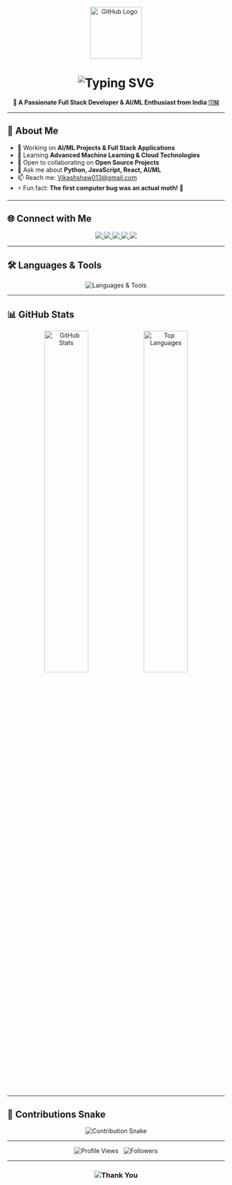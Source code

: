 <p align="center">
  <img src="https://github.githubassets.com/images/modules/logos_page/GitHub-Mark.png" width="120" alt="GitHub Logo" />
</p>

<h1 align="center">
  <img src="https://readme-typing-svg.herokuapp.com/?font=Righteous&size=36&center=true&vCenter=true&width=600&height=90&duration=3000&lines=Hi+There!+👋;I'm+Vikash+Shaw!" alt="Typing SVG" />
</h1>

<p align="center">
  <strong>🚀 A Passionate Full Stack Developer & AI/ML Enthusiast from India 🇮🇳</strong>
</p>

---

## 🎯 About Me

- 🔭 Working on **AI/ML Projects & Full Stack Applications**  
- 🌱 Learning **Advanced Machine Learning & Cloud Technologies**  
- 👯 Open to collaborating on **Open Source Projects**  
- 💬 Ask me about **Python, JavaScript, React, AI/ML**  
- 📫 Reach me: [Vikashshaw013@gmail.com](mailto:Vikashshaw013@gmail.com)  
- ⚡ Fun fact: **The first computer bug was an actual moth! 🐛**

---

## 🌐 Connect with Me

<p align="center">
  <a href="https://linkedin.com/in/vikashshaw" target="_blank">
    <img src="https://img.shields.io/badge/LinkedIn-0077B5?style=for-the-badge&logo=linkedin&logoColor=white"/>
  </a>
  <a href="https://instagram.com/vikashshaw.me" target="_blank">
    <img src="https://img.shields.io/badge/Instagram-E4405F?style=for-the-badge&logo=instagram&logoColor=white"/>
  </a>
  <a href="https://www.hackerrank.com/@vikashshaw9622" target="_blank">
    <img src="https://img.shields.io/badge/HackerRank-2EC866?style=for-the-badge&logo=HackerRank&logoColor=white"/>
  </a>
  <a href="https://codeforces.com/profile/vikash_shaw" target="_blank">
    <img src="https://img.shields.io/badge/Codeforces-445F9D?style=for-the-badge&logo=Codeforces&logoColor=white"/>
  </a>
  <a href="https://leetcode.com/vikash_kumar_shaw" target="_blank">
    <img src="https://img.shields.io/badge/LeetCode-000000?style=for-the-badge&logo=LeetCode&logoColor=#FFA116"/>
  </a>
</p>

---

## 🛠️ Languages & Tools

<p align="center">
  <img src="https://skillicons.dev/icons?i=c,cpp,java,javascript,typescript,python,php,html,css,bootstrap,tailwind,react,redux,nextjs,vuejs,nodejs,express,flask,mongodb,mysql,postgresql,oracle,microsoftsql,tensorflow,pytorch,opencv,scikitlearn,pandas,seaborn,aws,heroku,git,linux,bash,postman,figma,babel,arduino,appwrite" alt="Languages & Tools" />
</p>

---

## 📊 GitHub Stats

<p align="center">
  <img src="https://github-readme-stats.vercel.app/api?username=codebyvs&show_icons=true&theme=radical&hide_border=true" width="45%" alt="GitHub Stats" />
  <img src="https://github-readme-stats.vercel.app/api/top-langs/?username=codebyvs&layout=compact&theme=radical&hide_border=true" width="45%" alt="Top Languages" />
</p>

---

## 🐍 Contributions Snake

<p align="center">
  <picture>
    <source media="(prefers-color-scheme: dark)" srcset="https://raw.githubusercontent.com/codebyvs/codebyvs/output/github-contribution-grid-snake-dark.svg" />
    <img src="https://raw.githubusercontent.com/codebyvs/codebyvs/output/github-contribution-grid-snake.svg" alt="Contribution Snake" />
  </picture>
</p>

---

<p align="center">
  <img src="https://komarev.com/ghpvc/?username=codebyvs&style=flat-square&color=blue" alt="Profile Views" />
  &nbsp;
  <img src="https://img.shields.io/github/followers/codebyvs?label=Followers&style=social" alt="Followers" />
</p>

---

<h3 align="center">
  <img src="https://readme-typing-svg.herokuapp.com/?font=Righteous&size=24&center=true&vCenter=true&width=550&height=60&duration=3000&lines=Thanks+for+visiting!+✌️;Let's+connect+and+collaborate!😊" alt="Thank You" />
</h3>
